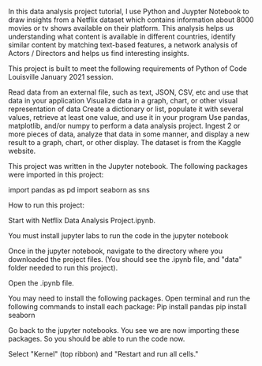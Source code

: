 In this data analysis project tutorial, I use Python and Juypter Notebook to draw insights from a Netflix dataset which contains information about 8000 movies or tv shows available on their platform. This analysis helps us understanding what content is available in different countries, identify similar content by matching text-based features, a network analysis of Actors / Directors and helps us find interesting insights.

This project is built to meet the following requirements of Python of Code Louisville January 2021 session.

Read data from an external file, such as text, JSON, CSV, etc and use that data in your application
Visualize data in a graph, chart, or other visual representation of data
Create a dictionary or list, populate it with several values, retrieve at least one value, and use it in your program
Use pandas, matplotlib, and/or numpy to perform a data analysis project. Ingest 2 or more pieces of data, analyze that data in some manner, and display a new result to a graph, chart, or other display.
The dataset is from the Kaggle website.

This project was written in the Jupyter notebook. The following packages were imported in this project:

import pandas as pd import seaborn as sns

How to run this project:

Start with Netflix Data Analysis Project.ipynb.

You must install jupyter labs to run the code in the jupyter notebook

Once in the jupyter notebook, navigate to the directory where you downloaded the project files. (You should see the .ipynb file, and "data" folder needed to run this project).

Open the .ipynb file.

You may need to install the following packages. Open terminal and run the following commands to install each package: Pip install pandas pip install seaborn

Go back to the jupyter notebooks. You see we are now importing these packages. So you should be able to run the code now.

Select "Kernel" (top ribbon) and "Restart and run all cells."
